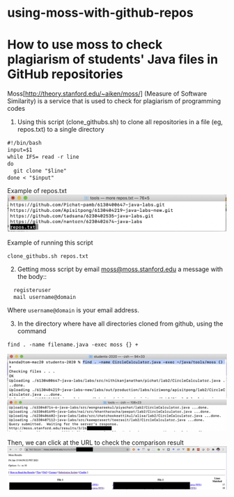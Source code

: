 # using-moss-with-github-repos

How to use moss to check plagiarism of students' Java files in GitHub repositories
==================================================================================

Moss[http://theory.stanford.edu/~aiken/moss/] (Measure of Software Similarity)
is a service that is used to check for plagiarism of programming codes

1. Using this script (clone_githubs.sh) to clone all repositories in a file (eg, repos.txt) to a single directory

```
#!/bin/bash
input=$1
while IFS= read -r line
do
  git clone "$line"
done < "$input"
```

Example of repos.txt
![alt text](https://github.com/krunapon/using-moss-with-github-repos/blob/main/images/repos-sample.png)

Example of running this script
```
clone_githubs.sh repos.txt
```




2. Getting moss script by email moss@moss.stanford.edu a message with the body::

```
  registeruser
  mail username@domain
```

Where ``username@domain`` is your email address.

3. In the directory where have all directories cloned from github, using the command

```
find . -name filename.java -exec moss {} +
```
![alt text](https://github.com/krunapon/using-moss-with-github-repos/blob/main/images/sample-start-check-java-files.png)
![alt text](https://github.com/krunapon/using-moss-with-github-repos/blob/main/images/sample-finish-check-java-files.png)

Then, we can click at the URL to check the comparison result
![alt text](https://github.com/krunapon/using-moss-with-github-repos/blob/main/images/moss-result.png)
